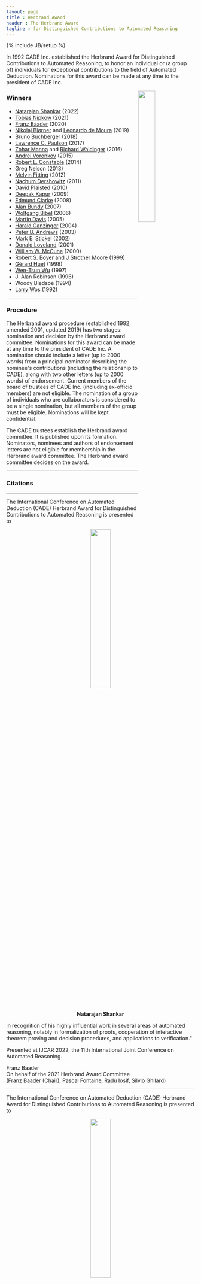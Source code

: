 ```yaml
---
layout: page
title : Herbrand Award
header : The Herbrand Award 
tagline : for Distinguished Contributions to Automated Reasoning
---
```

{% include JB/setup %}


In 1992 CADE Inc. established the Herbrand Award for Distinguished Contributions to Automated Reasoning, to honor an individual or (a group of) individuals for exceptional contributions to the field of Automated Deduction. Nominations for this award can be made at any time to the president of CADE Inc.

<img style="float: right;" width="30%" src="./HerbrandPhoto/HerbrandAwardNatarajanShankar.jpg">

### Winners

 - [Natarajan Shankar](http://www.csl.sri.com/people/shankar/) (2022)
 - [Tobias Nipkow](https://www21.in.tum.de/~nipkow/) (2021)
 - [Franz Baader](https://tu-dresden.de/ing/informatik/thi/lat/die-professur/franz-baader) (2020)
 - [Nikolaj Bj&oslash;rner](https://www.microsoft.com/en-us/research/people/nbjorner/) and [Leonardo de Moura](https://www.microsoft.com/en-us/research/people/leonardo/?from=http%3A%2F%2Fresearch.microsoft.com%2Fen-us%2Fum%2Fpeople%2Fleonardo%2Fz3_doc%2Fgroup__z3native.html) (2019)
 - [Bruno Buchberger](http://www.risc.jku.at/people/buchberger/) (2018)
 - [Lawrence C. Paulson](http://www.cl.cam.ac.uk/~lp15/) (2017)
 - [Zohar Manna](http://theory.stanford.edu/~zm/) and [Richard Waldinger](http://www.ai.sri.com/~waldinge/) (2016)
 - [Andrei Voronkov](http://voronkov.com/) (2015)
 - [Robert L. Constable](http://www.cs.cornell.edu/home/rc/) (2014)
 - Greg Nelson (2013)
 - [Melvin Fitting](http://comet.lehman.cuny.edu/fitting/) (2012)
 - [Nachum Dershowitz](http://www.cs.tau.ac.il/~nachum/nachumd/Homepage.html) (2011)
 - [David Plaisted](http://www.cs.unc.edu/~plaisted/) (2010)
 - [Deepak Kapur](http://www.cs.unm.edu/~kapur/) (2009)
 - [Edmund Clarke](http://www.cs.cmu.edu/~emc/) (2008)
 - [Alan Bundy](http://homepages.inf.ed.ac.uk/bundy/) (2007)
 - [Wolfgang Bibel](http://www.intellektik.de/index/WolfgangBibel.htm) (2006)
 - [Martin Davis](http://www.cs.nyu.edu/cs/faculty/davism/) (2005)
 - [Harald Ganzinger](http://www.mpi-sb.mpg.de/~hg/) (2004)
 - [Peter B. Andrews](http://gtps.math.cmu.edu/andrews.html) (2003)
 - [Mark E. Stickel](http://www.ai.sri.com/~stickel/) (2002)
 - [Donald Loveland](http://www.cs.duke.edu/~dwl/) (2001)
 - [William W. McCune](http://www-unix.mcs.anl.gov/~mccune/) (2000)
 - [Robert S. Boyer](http://www.cs.utexas.edu/users/boyer/) and [J Strother Moore](http://www.cs.utexas.edu/users/moore/) (1999)
 - [Gérard Huet](http://pauillac.inria.fr/~huet/) (1998)
 - [Wen-Tsun Wu](http://www.mmrc.iss.ac.cn/~wtwu/) (1997)
 - J. Alan Robinson (1996)
 - Woody Bledsoe (1994)
 - [Larry Wos](http://www-unix.mcs.anl.gov/~wos/) (1992)

--------

### Procedure

The Herbrand award procedure (established 1992, amended 2001, updated 2019) 
has two stages: nomination and decision by the Herbrand award committee.
Nominations for this award can be made at any time to the president of CADE 
Inc. 
A nomination should include a letter (up to 2000 words) from a principal 
nominator describing the nominee's contributions (including the relationship 
to CADE), along with two other letters (up to 2000 words) of endorsement. 
Current members of the board of trustees of CADE Inc. (including ex-officio 
members) are not eligible. 
The nomination of a group of individuals who are collaborators is considered 
to be a single nomination, but all members of the group must be eligible. 
Nominations will be kept confidential.

The CADE trustees establish the Herbrand award committee. 
It is published upon its formation.
Nominators, nominees and authors of endorsement letters are not eligible for 
membership in the Herbrand award committee. 
The Herbrand award committee decides on the award.

------------------------

### Citations

--------

The International Conference on Automated Deduction (CADE) Herbrand Award for Distinguished Contributions to Automated Reasoning is presented to

<center>
	<img src="./HerbrandPhoto/HerbrandAwardNatarajanShankar.jpg" width="33%">
	<br/>
	<b>Natarajan Shankar</b>
</center>

in recognition of his highly influential work in several areas of automated reasoning, notably in 
formalization of proofs, cooperation of interactive theorem proving and decision procedures, and 
applications to verification."

Presented at IJCAR 2022, the 11th International Joint Conference on Automated Reasoning.

Franz Baader<br/>
On behalf of the 2021 Herbrand Award Committee<br/>
(Franz Baader (Chair), Pascal Fontaine, Radu Iosif, Silvio Ghilard)

--------

The International Conference on Automated Deduction (CADE) Herbrand Award for Distinguished Contributions to Automated Reasoning is presented to

<center>
	<img src="./HerbrandPhoto/HerbrandAwardTobiasNipkow.jpg" width="33%">
	<br/>
	<b>Tobias Nipkow</b>
</center>

in recognition of his leadership in developing Isabelle and related tools,
resulting in key contributions to the foundations, automation, and use of
proof assistants in a wide range of applications, as well as his
successful efforts in increasing the visibility of automated reasoning.

Presented at CADE-28, the 28th International Conference on Automated Deduction.

J&uuml;rgen Giesl<br/>
On behalf of the 2021 Herbrand Award Committee<br/>
(J&uuml;rgen Giesl (chair), Deepak Kapur, Laura Kovacs, Brigitte Pientka)

--------

The International Conference on Automated Deduction (CADE) Herbrand Award for Distinguished Contributions to Automated Reasoning is presented to

<center>
	<img src="./HerbrandPhoto/HerbrandAwardFranzBaader.jpg" width="33%">
	<br/>
	<b>Franz Baader</b>
	<br/><a href="./Data/HerbrandAwardSlidesBaader.pdf">Acceptance Speech</a>
</center>

in recognition of his significant contributions to unification theory, 
combinations of theories and reasoning in description logics.

Presented at IJCAR 2020, the 10th International Joint Conference on Automated Reasoning.

Andrei Vorokov<br/>
On behalf of the 2020 Herbrand Award Committee<br/>
(Andrei Voronkov (Chair), Chris Lynch, Robert Nieuwenhuis, Stephan Schulz)

--------

The International Conference on Automated Deduction (CADE) Herbrand Award for Distinguished Contributions to Automated Reasoning is presented to

<center>
	<img width="33%" src="./HerbrandPhoto/HerbrandAwardNikolajBjornerLeonardoDeMoura.jpg">
	<br/>
	<b>Nikolaj Bj&oslash;rner and Leonardo de Moura</b>
</center>

in recognition of their numerous and important contributions to SMT solving, 
including its theory, implementation, and application to a wide range of 
academic and industrial needs.

Presented at CADE-27, the 27th International Conference on Automated Deduction.

J&uuml;rgen Giesl<br/>
On behalf of the 2019 Herbrand Award Committee<br/>
(Dale Miller (Chair), Bruno Dutetre, J&uuml;rgen Giesl, Larry Paulson)

--------

The International Conference on Automated Deduction (CADE) Herbrand Award for Distinguished Contributions to Automated Reasoning is presented to

<center>
	<img width="33%" src="./HerbrandPhoto/HerbrandAwardBrunoBuchberger.jpg">
	<br/>
	<b>Bruno Buchberger</b>
</center>

for the invention, implementation, and analysis of the Gr&ouml;bner-basis 
method, resulting in the reshaping of symbolic computation towards 
comprehensive and widely applicable tools.

Presented at IJCAR 2018, the 9th International Joint Conference on Automated Reasoning July, 2018.

Christoph Weidenbach<br/>
President of CADE Inc.

--------

The International Conference on Automated Deduction (CADE) Herbrand Award for Distinguished Contributions to Automated Reasoning is presented to

<center>
	<img width="20%" src="./HerbrandPhoto/HerbrandAwardLarryPaulson.jpg">
	<br/>
	<b>Lawrence C. Paulson</b>
</center>

for his pioneering contributions to
the automation in proof assistants and
the foundations of formal security protocol verification
as well as his impressive formalizations of deep mathematical theories.

Presented at CADE-26, the 26th International Conference on Automated Deduction.

Christoph Weidenbach<br/>
President of CADE Inc.

--------

The International Conference on Automated Deduction (CADE) Herbrand Award for Distinguished Contributions to Automated Reasoning is presented to

<center>
	<img width="20%" src="./HerbrandPhoto/HerbrandAwardZoharManna.jpg">
	<br/>
	<b>Zohar Manna</b>
</center>

for his pioneering research and pedagogical contributions (with Richard Waldinger) to automated reasoning, program synthesis, planning, and formal methods. 

Presented at IJCAR 2016, the 8th International Joint Conference on Automated Reasoning June, 2016

Maria Paola Bonacina<br/>
President of CADE Inc.

--------

The International Conference on Automated Deduction (CADE) Herbrand Award for Distinguished Contributions to Automated Reasoning is presented to

<center>
	<img width="20%" src="./HerbrandPhoto/HerbrandAwardRichardWaldinger.jpg">
	<br/>
	<b>Richard Waldinger</b>
	<br/><a href="./Data/HerbrandAwardSlidesWaldinger.pdf">Acceptance Speech</a>
</center>

for his pioneering research and pedagogical contributions (with Zohar Manna) to automated reasoning, program synthesis, planning, and formal methods. 

Presented at IJCAR 2016, the 8th International Joint Conference on Automated Reasoning June, 2016.

Maria Paola Bonacina<br/>
President of CADE Inc.

--------

The International Conference on Automated Deduction (CADE) Herbrand Award for Distinguished Contributions to Automated Reasoning is presented to

<center>
	<img width="30%" src="./HerbrandPhoto/HerbrandAwardAndreiVoronkov.jpg">
	<br/>
	<b>Andrei Voronkov</b>
</center>

in recognition of his numerous theoretical and practical contributions to automated deduction, and the development of the award-winning Vampire theorem prover. 

Presented at CADE-25 The 25th International Conference on Automated Deduction August, 2015

Maria Paola Bonacina<br/>
President of CADE Inc.

--------

The International Conference on Automated Deduction (CADE) Herbrand Award for Distinguished Contributions to Automated Reasoning is presented to

<center>
	<img width="30%" src="./HerbrandPhoto/HerbrandAwardRobertConstable.jpg">
	<br/>
	<b>Robert L. Constable</b>
	<br/><a href="./Data/HerbrandAwardSlidesConstable.pdf">Acceptance Speech</a>
</center>

in recognition of his pioneering research in automated reasoning, including his seminal contributions to the foundations of computational type theory, the creation of Nuprl - the first constructive type theory based theorem prover - the development of the correct-by-construction programming paradigm, and their applications to verification and synthesis of computer systems, including distributed computing. 

Presented at IJCAR 2014 The 7th International Joint Conference on Automated Reasoning July, 2014

Maria Paola Bonacina<br/>
President of CADE Inc.

--------

The International Conference on Automated Deduction (CADE) Herbrand Award for Distinguished Contributions to Automated Reasoning is presented to

<center>
	<img width="30%" src="./HerbrandPhoto/HerbrandAwardGregNelson.jpg">
	<br/>
	<b>Greg Nelson</b>
</center>

for his pioneering contributions to theorem proving and program verification, such as his seminal work with Derek Oppen on the combination of satisfiability procedures and fast congruence closure algorithms, the development of the highly influential theorem prover Simplify, and his role in the creation of the field of extended static checking. 

Presented at CADE-24 The 24th International Conference on Automated Deduction June, 2013

Franz Baader<br/>
President of CADE Inc.

--------

The International Conference on Automated Deduction (CADE) Herbrand Award for Distinguished Contributions to Automated Reasoning is presented to

<center>
	<img width="30%" src="./HerbrandPhoto/HerbrandAwardMelvinFitting.jpg">
	<br/>
	<b>Melvin C. Fitting</b>
	<br/><a href="./Data/HerbrandAwardSlidesFitting.pdf">Acceptance Speech</a>
</center>

in recognition of his outstanding contributions to tableau-based theorem proving in classical and non-classical logics, as well as to many other areas of Automated Reasoning, Logic Programming, and Philosophical Logic. 

Presented at IJCAR 2012 The 6th International Joint Conference on Automated Reasoning June 26, 2012

Franz Baader<br/>
President of CADE Inc.

--------

The International Conference on Automated Deduction (CADE) Herbrand Award for Distinguished Contributions to Automated Reasoning is presented to

<center>
	<img width="25%" src="./HerbrandPhoto/HerbrandAwardNachumDershowitz.jpg">
	<br/>
	<b>Nachum Dershowitz</b>
	<br/><a href="./Data/HerbrandAwardSlidesDershowitz.pdf">Acceptance Speech</a>
</center>

in recognition of his ground-breaking research on the design and use of well-founded orderings in term rewriting and automated deduction. 

Presented at CADE 2011 The 23rd International Conference on Automated Deduction August 2, 2011

Franz Baader<br/>
President of CADE Inc.

--------

The International Conference on Automated Deduction (CADE) Herbrand Award for Distinguished Contributions to Automated Reasoning is presented to

<center>
	<img width="25%" src="./HerbrandPhoto/HerbrandAwardDavidPlaisted.jpg">
	<br/>
	<b>David A. Plaisted</b>
	<br/><a href="./Data/HerbrandAwardSlidesPlaisted.pdf">Acceptance Speech</a>
</center>

in recognition of his numerous seminal contributions to several areas of automated reasoning, including first-order theorem proving, term rewriting, completion, orderings, inductive reasoning, and pioneering research on abstraction, instance-based methods and search complexity in theorem proving. 

Presented at IJCAR 2010 The 5th International Joint Conference on Automated Reasoning July 19, 2010

Maria Paola Bonacina<br/>
President of CADE Inc.

--------

The International Conference on Automated Deduction (CADE) Herbrand Award for Distinguished Contributions to Automated Reasoning is presented to

<center>
	<img width="25%" src="./HerbrandPhoto/HerbrandAwardDeepakKapur.jpg">
	<br/>
	<b>Deepak Kapur</b>
</center>

in recognition of of his seminal contributions to several areas of automated deduction including inductive theorem proving, geometry theorem proving, term rewriting, unification theory, integration and combination of decision procedures, lemma and loop invariant generation, as well as his work in computer algebra, which helped to bridge the gap between the two areas. 

Presented at CADE-22 The 22nd International Conference on Automated Deduction August 5, 2009

Reiner Hähnle<br/>
Vice-president of CADE Inc.

--------

The International Conference on Automated Deduction (CADE) Herbrand Award for Distinguished Contributions to Automated Reasoning is presented to

<center>
	<img width="25%" src="./HerbrandPhoto/HerbrandAwardEdClarke.jpg">
	<br/>
	<b>Edmund M. Clarke</b>
</center>

in recognition of his role in the invention of model checking and his sustained leadership in the area for more than two decades. 

Presented at IJCAR 2008 The 4th International Joint Conference on Automated Reasoning August 13, 2008

Franz Baader<br/>
President of CADE Inc.

--------

The International Conference on Automated Deduction (CADE) Herbrand Award for Distinguished Contributions to Automated Reasoning is presented to

<center>
	<img width="25%" src="./HerbrandPhoto/HerbrandAwardAlanBundy.jpg">
	<br/>
	<b>Alan Bundy</b>
	<br/><a href="./Data/HerbrandAwardSlidesBundy.pdf">Acceptance Speech</a>
</center>


in recognition of his outstanding contributions to proof planning and inductive theorem proving, as well as to many other areas of Automated Reasoning and Artificial Intelligence. 

Presented at CADE-21 The 21st International Conference on Automated Deduction July 17, 2007

Franz Baader<br/>
President of CADE Inc.

--------

The International Conference on Automated Deduction (CADE) Herbrand Award for Distinguished Contributions to Automated Reasoning is presented to

<center>
	<img width="25%" src="./HerbrandPhoto/HerbrandAwardWolfgangBibel.jpg">
	<br/>
	<b>Wolfgang Bibel</b>
	<br/><a href="./Data/HerbrandAwardSlidesBibel.pdf">Acceptance Speech</a>
</center>

in recognition of his seminal work on first order theorem proving and its applications in Artificial Intelligence and Programming. His research on the connection method laid the foundations for many modern deduction systems, and it had signifcant influence on other research areas such as Logic Programming, Knowledge Representation, and Deductive Planning.


Presented at IJCAR 2006 The International Joint Conference on Automated Reasoning August 19, 2006

Franz Baader<br/>
President of CADE Inc.

--------

The International Conference on Automated Deduction (CADE) Herbrand Award for Distinguished Contributions to Automated Reasoning is presented to

<center>
	<img width="25%" src="./HerbrandPhoto/HerbrandAwardMartinDavis.jpg">
	<br/>
	<b>Martin Davis</b>
</center>


in recognition of his role as a founding father of the field of automated reasoning; coauthor of both papers that introduce what is now called the Davis-Putnam or Davis-Putnam-Logemann-Loveland procedure, variants of one of the most outstanding and useful proof procedures known today; historian regarding the early history of the field of automated deduction; and his numerous other contribution to the field. 

Presented at CADE-20 The Twentieth International Conference on Automated Deduction July 26, 2005

Franz Baader<br/>
President of CADE Inc.

--------

The International Conference on Automated Deduction (CADE) Herbrand Award for Distinguished Contributions to Automated Reasoning is presented to

<center>
	<img width="25%" src="./HerbrandPhoto/HerbrandAwardHaraldGanzinger.gif">
	<br/>
	<b>Harald Ganzinger</b>
</center>

in recognition of his seminal work on the theory underlying modern theorem proving systems; the breadth of his research covering nearly all major areas of deduction, and the depth of his results in each one of them; his effective contributions to the development of systems and implementation techniques; and his dedicated promotion of automated reasoning both inside and outside the community. 

Presented at IJCAR-2004 The 2nd International Joint Conference on Automated Reasoning July 2004

Frank Pfenning<br/>
President of CADE Inc.

--------

The International Conference on Automated Deduction (CADE) Herbrand Award for Distinguished Contributions to Automated Reasoning is presented to

<center>
	<img width="25%" src="./HerbrandPhoto/HerbrandAwardPeterAndrews.jpg">
	<br/>
	<b>Peter Andrews</b>
	<br/><a href="./Data/HerbrandAwardSlidesAndrews.pdf">Acceptance Speech</a>
</center>

for his seminal contributions and pioneering research in type theory, mating-based theorem proving, automated deduction in higher-order logic, proof presentation, logic education, and many other contributions to the field of automated reasoning.
presented at CADE-19 The Nineteenth International Conference on Automated Deduction August 1, 2003

Ulrich Furbach<br/>
President of CADE Inc.

--------

The International Conference on Automated Deduction (CADE) Herbrand Award for Distinguished Contributions to Automated Reasoning is presented to

<center>
	<img width="25%" src="./HerbrandPhoto/HerbrandAwardMarkStickel.jpg">
	<br/>
	<b>Mark E. Stickel</b>
</center>

for his ground-breaking discoveries in AC-unification, reasoning modulo a theory, term indexing, and thorough development of the SNARK and PTTP provers, as well as many other contributions to the field of automated reasoning presented at CADE-18 The Eighteenth International Conference on Automated Deduction July 29, 2002

Ulrich Furbach<br/>
President of CADE Inc.

--------

The International Conference on Automated Deduction (CADE) Herbrand Award for Distinguished Contributions to Automated Reasoning is presented to

<center>
	<img width="25%" src="./HerbrandPhoto/HerbrandAwardDonaldLoveland.jpg">
	<br/>
	<b>Donald Loveland</b>
</center>

for his development of the model elimination procedure, for his contributions to propositional satisfiability testing realized in the Davis-Putman-Logemann-Loveland-Procedure, for his work on the nearHorn-Prolog family of calculi for disjunctive logic programming, and many other contributions to the field of automated reasoning. 

Presented at
IJCAR-2001 The First International Joint Conference on Automated Reasoning June 19, 2001

Ulrich Furbach<br/>
President of CADE Inc.

--------

The International Conference on Automated Deduction (CADE) Herbrand Award for Distinguished Contributions to Automated Reasoning is presented to

<center>
	<img width="25%" src="./HerbrandPhoto/HerbrandAwardWilliamMcCune.jpg">
	<br/>
	<b>William W. McCune</b>
</center>

for his development of powerful and portable automated deduction tools, including ITP, LMA, OTTER, ROO, MACE and EQP, and for creative new strategies and rules associated with them. His solution of the Robbins Algebra problem using EQP has brought visibility and distinction to the field. 

Presented at CADE-17 The Seventeenth International Conference on Automated Deduction June 18, 2000

Ulrich Furbach<br/>
President of CADE Inc.

--------

The International Conference on Automated Deduction (CADE) Herbrand Award for Distinguished Contributions to Automated Reasoning is presented to

<center>
	<img width="25%" src="./HerbrandPhoto/HerbrandAwardRobertSBoyer.jpg">
	<br/>
	<b>Robert S. Boyer</b>
</center>

for his work (with J Strother Moore) on the automation of inductive inference and its application to the verification of hardware and software. 

Presented at CADE-16 The Sixteenth International Conference on Automated Deduction July 7, 1999

John Slaney<br/>
President of CADE Inc.

--------

The International Conference on Automated Deduction (CADE) Herbrand Award for Distinguished Contributions to Automated Reasoning is presented to

<center>
	<img width="25%" src="./HerbrandPhoto/HerbrandAwardJStrotherMoore.jpg">
	<br/>
	<b>J Strother Moore</b>
</center>

for his work (with Robert S. Boyer) on the automation of inductive inference and its application to the verification of hardware and software. 

Presented at CADE-16 The Sixteenth International Conference on Automated Deduction July 7, 1999

John Slaney<br/>
President of CADE Inc.

--------

The International Conference on Automated Deduction (CADE) Herbrand Award for Distinguished Contributions to Automated Reasoning is presented to

<center>
	<img width="25%" src="./HerbrandPhoto/HerbrandAwardGerardHuet.jpg">
	<br/>
	<b>Gérard Huet</b>
</center>

for his contributions to term rewriting and to theorem proving in higher-order logic, and many other contributions to the field of automated reasoning. 

Presented at CADE-15 The 15-th International Conference on Automated Deduction July, 1998

John Slaney<br/>
President of CADE Inc

--------

The International Conference on Automated Deduction (CADE) Herbrand Award for Distinguished Contributions to Automated Reasoning is presented to

<center>
	<img width="25%" src="./HerbrandPhoto/HerbrandAwardWenTsunWu.jpg">
	<br/>
	<b>Wen-Tsun Wu</b>
</center>

for groundbreaking work in geometric theorem proving and many other contributions to the field of automated reasoning.


Presented at CADE-14 The 14-th International Conference on Automated Deduction July, 1997

John Slaney<br/>
President of CADE Inc

--------

The International Conference on Automated Deduction (CADE) Herbrand Award for Distinguished Contributions to Automated Reasoning is presented to

<center>
	<img width="25%" src="./HerbrandPhoto/HerbrandAwardJohnAlanRobinson.jpg">
	<br/>
	<b>John Alan Robinson</b>
</center>

for the invention of the resolution inference rule and many other contributions to the field of automated reasoning.
presented at CADE-13 The Thirteenth International Conference on Automated Deduction Tuesday, July 30, 1996

Alan Bundy<br/>
President of CADE Inc

--------

The International Conference on Automated Deduction (CADE) Herbrand Award for Distinguished Contributions to Automated Reasoning is presented to

<center>
	<img width="25%" src="./HerbrandPhoto/HerbrandAwardWoodyBledsoe.gif">
	<br/>
	<b>Woody Bledsoe</b>
</center>

for his numerous contributions to the field of Automated Deduction including natural proof systems, interactive systems, decision procedures, analogical reasoning and applications to set theory, analysis and program verification.


Presented at CADE-12 The Twelfth International Conference on Automated Deduction June/July, 1994

Larry Wos<br/>
President of CADE Inc

--------

The International Conference on Automated Deduction (CADE) Herbrand Award for Distinguished Contributions to Automated Reasoning is presented to

<center>
	<img width="25%" src="./HerbrandPhoto/HerbrandAwardLarryWos.gif">
	<br/>
	<b>Larry Wos</b>
</center>

Larry Wos received the first Herbrand award in automated deduction, presented at the 1992 Conference on Automated Deduction. He was recognized for his contributions to the field, as well as for his leadership in the area of automated reasoning.

--------
